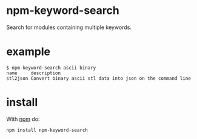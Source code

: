npm-keyword-search
==========
Search for modules containing multiple keywords.

example
=======
```
$ npm-keyword-search ascii binary
name     description
stl2json Convert binary ascii stl data into json on the command line
```

install
=======
With [npm](http://npmjs.org) do:

```
npm install npm-keyword-search
```
